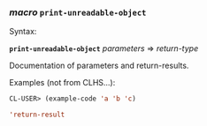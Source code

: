 ### <em>macro</em> <strong>`print-unreadable-object`</strong>

Syntax:

<strong>`print-unreadable-object`</strong> <em>parameters</em> => <em>return-type</em>

Documentation of parameters and return-results.

Examples (not from CLHS...):

```lisp
CL-USER> (example-code 'a 'b 'c)

'return-result
```
